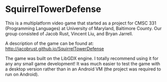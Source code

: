 SquirrelTowerDefense
====================

This is a multiplatform video game that started as a project for CMSC 331 (Programming Languages) at 
University of Maryland, Baltimore County. Our group consisted of Jacob Rust, Vincent Liu, and Bryan Jarrell. 

A description of the game can be found at: http://jacobrust.github.io/SquirrelTowerDefense

The game was built on the LibGDX engine. I totally recommend using it for any any small game development! It was 
much easier to test the game with a desktop version rather than in an Android VM (the project was required to run
on Android).
